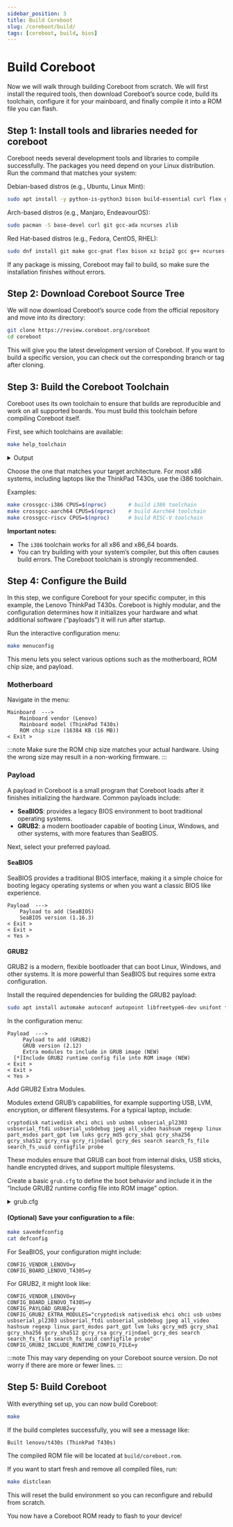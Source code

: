 ```yaml
---
sidebar_position: 3
title: Build Coreboot
slug: /coreboot/build/
tags: [coreboot, build, bios]
---
```


# Build Coreboot

Now we will walk through building Coreboot from scratch. We will first install the required tools, then download Coreboot’s source code, build its toolchain, configure it for your mainboard, and finally compile it into a ROM file you can flash.


## Step 1: Install tools and libraries needed for coreboot

Coreboot needs several development tools and libraries to compile successfully.
The packages you need depend on your Linux distribution. Run the command that matches your system:

Debian-based distros (e.g., Ubuntu, Linux Mint):

```bash
sudo apt install -y python-is-python3 bison build-essential curl flex git gnat libncurses-dev libssl-dev zlib1g-dev pkgconf libpci-dev flashrom coreboot-utils
```

Arch-based distros (e.g., Manjaro, EndeavourOS):

```bash
sudo pacman -S base-devel curl git gcc-ada ncurses zlib
```

Red Hat-based distros (e.g., Fedora, CentOS, RHEL):

```bash
sudo dnf install git make gcc-gnat flex bison xz bzip2 gcc g++ ncurses-devel wget zlib-devel patch
```

If any package is missing, Coreboot may fail to build, so make sure the installation finishes without errors.


## Step 2: Download Coreboot Source Tree

We will now download Coreboot’s source code from the official repository and move into its directory:

```bash
git clone https://review.coreboot.org/coreboot
cd coreboot
```

This will give you the latest development version of Coreboot.
If you want to build a specific version, you can check out the corresponding branch or tag after cloning.


## Step 3: Build the Coreboot Toolchain

Coreboot uses its own toolchain to ensure that builds are reproducible and work on all supported boards.
You must build this toolchain before compiling Coreboot itself.

First, see which toolchains are available:

```bash
make help_toolchain
```

<details>
<summary>Output</summary>
<p>

```text
*** Toolchain targets ***
  crossgcc        - Build coreboot cross-compilers for all platforms
  crossgcc-clean  - Remove all built coreboot cross-compilers
  iasl            - Build coreboot IASL compiler (built by all cross targets)
  clang           - Build coreboot clang compiler
  nasm            - Build coreboot nasm
  test-toolchain  - Reports if toolchain components are out of date
  crossgcc-ARCH   - Build cross-compiler for specific architecture
  ARCH can be "i386", "x64", "arm", "aarch64", "riscv", "ppc64", "nds32le"
  Use "make [target] CPUS=#" to build toolchain using multiple cores
  Use "make [target] DEST=some/path" to install toolchain there
  Use "make [target] BUILDGCC_OPTIONS="-m" to get packages from coreboot mirror"
```

</p>
</details>

Choose the one that matches your target architecture.
For most x86 systems, including laptops like the ThinkPad T430s, use the i386 toolchain.

Examples:

```bash
make crossgcc-i386 CPUS=$(nproc)       # build i386 toolchain
make crossgcc-aarch64 CPUS=$(nproc)    # build Aarch64 toolchain
make crossgcc-riscv CPUS=$(nproc)      # build RISC-V toolchain
```

**Important notes:**

- The `i386` toolchain works for all x86 and x86_64 boards.
- You can try building with your system’s compiler, but this often causes build errors. The Coreboot toolchain is strongly recommended.


## Step 4: Configure the Build

In this step, we configure Coreboot for your specific computer, in this example, the Lenovo ThinkPad T430s. Coreboot is highly modular, and the configuration determines how it initializes your hardware and what additional software (“payloads”) it will run after startup.

Run the interactive configuration menu:

```bash
make menuconfig
```

This menu lets you select various options such as the motherboard, ROM chip size, and payload.

### Motherboard

Navigate in the menu:

```text
Mainboard  --->  
    Mainboard vendor (Lenovo)
    Mainboard model (ThinkPad T430s)
    ROM chip size (16384 KB (16 MB))
< Exit >
```

:::note
Make sure the ROM chip size matches your actual hardware. Using the wrong size may result in a non-working firmware.
:::

### Payload

A payload in Coreboot is a small program that Coreboot loads after it finishes initializing the hardware. Common payloads include:
- **SeaBIOS**: provides a legacy BIOS environment to boot traditional operating systems.
- **GRUB2**: a modern bootloader capable of booting Linux, Windows, and other systems, with more features than SeaBIOS.

Next, select your preferred payload.

#### SeaBIOS

SeaBIOS provides a traditional BIOS interface, making it a simple choice for booting legacy operating systems or when you want a classic BIOS like experience.

```text
Payload  --->
    Payload to add (SeaBIOS)
    SeaBIOS version (1.16.3)
< Exit >
< Exit >
< Yes >
```

#### GRUB2

GRUB2 is a modern, flexible bootloader that can boot Linux, Windows, and other systems. It is more powerful than SeaBIOS but requires some extra configuration.

Install the required dependencies for building the GRUB2 payload:
```bash
sudo apt install automake autoconf autopoint libfreetype6-dev unifont fonts-unifont unifont-bin gawk
```

In the configuration menu:

```text
Payload  --->
     Payload to add (GRUB2)
     GRUB version (2.12)
     Extra modules to include in GRUB image (NEW)
  [*]Include GRUB2 runtime config file into ROM image (NEW)
< Exit >
< Exit >
< Yes >
```
Add GRUB2 Extra Modules.

Modules extend GRUB’s capabilities, for example supporting USB, LVM, encryption, or different filesystems. For a typical laptop, include:

```text
cryptodisk nativedisk ehci ohci usb usbms usbserial_pl2303 usbserial_ftdi usbserial_usbdebug jpeg all_video hashsum regexp linux part_msdos part_gpt lvm luks gcry_md5 gcry_sha1 gcry_sha256 gcry_sha512 gcry_rsa gcry_rijndael gcry_des search search_fs_file search_fs_uuid configfile probe
```

These modules ensure that GRUB can boot from internal disks, USB sticks, handle encrypted drives, and support multiple filesystems.

Create a basic `grub.cfg` to define the boot behavior and include it in the “Include GRUB2 runtime config file into ROM image” option.

<details>
<summary>grub.cfg</summary>
<p>

```text
# Coreboot GRUB2: auto-boot with ESC menu and user instructions

set timeout=2
set timeout_style=hidden
set default=0

# Show instructions
echo "Press ESC to access the boot menu."
echo "Otherwise, the system will boot from the hard drive automatically."

### Primary entry: Boot internal disk ###
menuentry "Boot first disk" {
    echo "Booting from the hard drive..."
    search --no-floppy --set=root --file /grub/grub.cfg
    configfile /grub/grub.cfg
}

### Secondary entry: Boot from USB via ESC ###
menuentry "Boot USB" {
    search --no-floppy --removable --file /boot/grub/grub.cfg --set=root
    configfile /grub/grub.cfg
}
```

</p>
</details>

#### (Optional) Save your configuration to a file:

```bash
make savedefconfig
cat defconfig
```

For SeaBIOS, your configuration might include:

```text
CONFIG_VENDOR_LENOVO=y
CONFIG_BOARD_LENOVO_T430S=y
```

For GRUB2, it might look like:

```text
CONFIG_VENDOR_LENOVO=y
CONFIG_BOARD_LENOVO_T430S=y
CONFIG_PAYLOAD_GRUB2=y
CONFIG_GRUB2_EXTRA_MODULES="cryptodisk nativedisk ehci ohci usb usbms usbserial_pl2303 usbserial_ftdi usbserial_usbdebug jpeg all_video hashsum regexp linux part_msdos part_gpt lvm luks gcry_md5 gcry_sha1 gcry_sha256 gcry_sha512 gcry_rsa gcry_rijndael gcry_des search search_fs_file search_fs_uuid configfile probe"
CONFIG_GRUB2_INCLUDE_RUNTIME_CONFIG_FILE=y
```

:::note
This may vary depending on your Coreboot source version. Do not worry if there are more or fewer lines.
:::


## Step 5: Build Coreboot

With everything set up, you can now build Coreboot:

```bash
make
```

If the build completes successfully, you will see a message like:

```text
Built lenovo/t430s (ThinkPad T430s)
```

The compiled ROM file will be located at `build/coreboot.rom`.

If you want to start fresh and remove all compiled files, run:

```bash
make distclean
```

This will reset the build environment so you can reconfigure and rebuild from scratch.

You now have a Coreboot ROM ready to flash to your device!